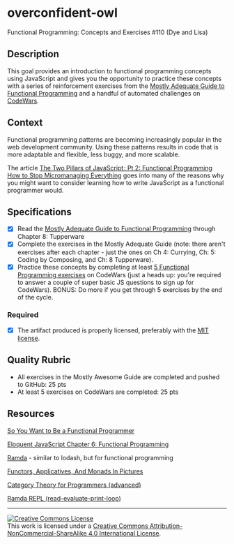 # overconfident-owl
Functional Programming: Concepts and Exercises #110 (Dye and Lisa)

## Description

This goal provides an introduction to functional programming concepts using JavaScript and gives you the opportunity to practice these concepts with a series of reinforcement exercises from the [Mostly Adequate Guide to Functional Programming](https://drboolean.gitbooks.io/mostly-adequate-guide/content/) and a handful of automated challenges on [CodeWars](https://www.codewars.com/kata/latest/my-languages?tags=Functional+Programming).

## Context

Functional programming patterns are becoming increasingly popular in the web development community. Using these patterns results in code that is more adaptable and flexible, less buggy, and more scalable. 

The article [The Two Pillars of JavaScript : Pt 2: Functional Programming
How to Stop Micromanaging Everything](https://medium.com/javascript-scene/the-two-pillars-of-javascript-pt-2-functional-programming-a63aa53a41a4#.p9gfmzfel) goes into many of the reasons why you might want to consider learning how to write JavaScript as a functional programmer would.

## Specifications

- [x] Read the [Mostly Adequate Guide to Functional Programming](https://drboolean.gitbooks.io/mostly-adequate-guide/content/) through Chapter 8: Tupperware
- [x] Complete the exercises in the Mostly Adequate Guide (note: there aren't exercises after each chapter - just the ones on Ch 4: Currying, Ch: 5: Coding by Composing, and Ch: 8 Tupperware).
- [x] Practice these concepts by completing at least [5 Functional Programming exercises](https://www.codewars.com/kata/latest/my-languages?tags=Functional+Programming) on CodeWars (just a heads up: you're required to answer a couple of super basic JS questions to sign up for CodeWars). BONUS: Do more if you get through 5 exercises by the end of the cycle.

### Required

- [x] The artifact produced is properly licensed, preferably with the [MIT license][mit-license].

## Quality Rubric

- All exercises in the Mostly Awesome Guide are completed and pushed to GitHub: 25 pts
- At least 5 exercises on CodeWars are completed: 25 pts

## Resources

[So You Want to Be a Functional Programmer](https://medium.com/@cscalfani/so-you-want-to-be-a-functional-programmer-part-1-1f15e387e536)

[Eloquent JavaScript Chapter 6: Functional Programming](http://eloquentjavascript.net/1st_edition/chapter6.html)

[Ramda](http://ramdajs.com/docs/) - similar to lodash, but for functional programming

[Functors, Applicatives, And Monads In Pictures](http://adit.io/posts/2013-04-17-functors,_applicatives,_and_monads_in_pictures.html)

[Category Theory for Programmers (advanced)](https://bartoszmilewski.com/2014/10/28/category-theory-for-programmers-the-preface/)

[Ramda REPL (read-evaluate-print-loop)](http://ramdajs.com/repl/)

---

<!-- LICENSE -->

<a rel="license" href="http://creativecommons.org/licenses/by-nc-sa/4.0/"><img alt="Creative Commons License" style="border-width:0" src="https://i.creativecommons.org/l/by-nc-sa/4.0/80x15.png" /></a>
<br />This work is licensed under a <a rel="license" href="http://creativecommons.org/licenses/by-nc-sa/4.0/">Creative Commons Attribution-NonCommercial-ShareAlike 4.0 International License</a>.

[mit-license]: https://opensource.org/licenses/MIT
